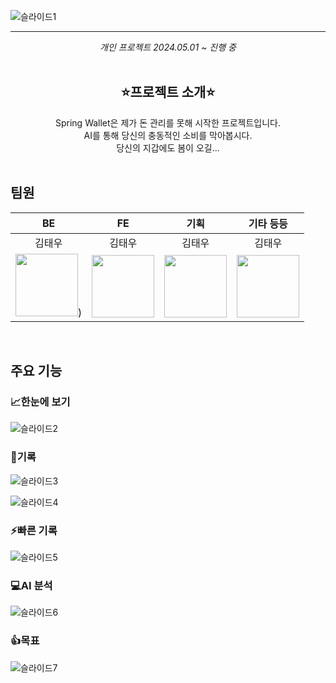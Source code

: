 ![슬라이드1](https://github.com/user-attachments/assets/24d02067-d93c-41b9-8084-161939f49e72)

***

<div align="center">
  <i>개인 프로젝트</i>
  <i>2024.05.01 ~ 진행 중</i>
</div>

<br/>
<div align="center">
  <h2>⭐프로젝트 소개⭐</h2>
  <span>Spring Wallet은 제가 돈 관리를 못해 시작한 프로젝트입니다.</span><br/>
  <span>AI를 통해 당신의 충동적인 소비를 막아봅시다.</span><br/>
  <span>당신의 지갑에도 봄이 오길...</span><br/>
</div>
<br/>


## 팀원
| BE | FE | 기획 | 기타 등등 |
| :-: | :-: | :-: | :-: |
| 김태우 | 김태우 | 김태우 | 김태우 |
| <img src="https://github.com/user-attachments/assets/b26ba0f4-52c8-44e7-8440-68219ce8d798" width=100>) | <img src="https://github.com/user-attachments/assets/b26ba0f4-52c8-44e7-8440-68219ce8d798" width=100> | <img src="https://github.com/user-attachments/assets/b26ba0f4-52c8-44e7-8440-68219ce8d798" width=100> | <img src="https://github.com/user-attachments/assets/b26ba0f4-52c8-44e7-8440-68219ce8d798" width=100> |

<br/>

## 주요 기능
### 📈한눈에 보기
![슬라이드2](https://github.com/user-attachments/assets/8454b6d1-43e7-4503-93f7-7fbf7aee18db)

### 📝기록
![슬라이드3](https://github.com/user-attachments/assets/887ac34b-aaf9-4c3a-b953-cf0117d9f72c)

![슬라이드4](https://github.com/user-attachments/assets/c7e98477-8df6-4245-8e2e-2148f3b02df3)

### ⚡빠른 기록
![슬라이드5](https://github.com/user-attachments/assets/023e2742-45d2-4aa5-9916-43b0d0dd6dda)

### 💻AI 분석
![슬라이드6](https://github.com/user-attachments/assets/bde724c6-c347-4a34-a8a4-caae3c744fe9)

### 👍목표
![슬라이드7](https://github.com/user-attachments/assets/716a7682-705c-4c39-8e8f-6066e89c2b4e)




